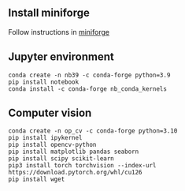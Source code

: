 ## Install miniforge

Follow instructions in [miniforge](https://github.com/conda-forge/miniforge?tab=readme-ov-file)

## Jupyter environment
```
conda create -n nb39 -c conda-forge python=3.9
pip install notebook
conda install -c conda-forge nb_conda_kernels
```

## Computer vision
```
conda create -n op_cv -c conda-forge python=3.10
pip install ipykernel
pip install opencv-python
pip install matplotlib pandas seaborn
pip install scipy scikit-learn
pip3 install torch torchvision --index-url https://download.pytorch.org/whl/cu126
pip install wget
```